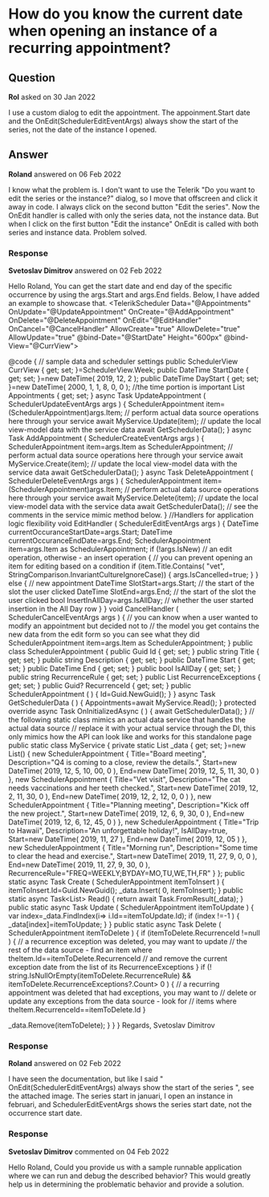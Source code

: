 # How do you know the current date when opening an instance of a recurring appointment?

## Question

**Rol** asked on 30 Jan 2022

I use a custom dialog to edit the appointment. The appoinment.Start date and the OnEdit(SchedulerEditEventArgs) always show the start of the series, not the date of the instance I opened.

## Answer

**Roland** answered on 06 Feb 2022

I know what the problem is. I don't want to use the Telerik "Do you want to edit the series or the instance?" dialog, so I move that offscreen and click it away in code. I always click on the second button "Edit the series". Now the OnEdit handler is called with only the series data, not the instance data. But when I click on the first button "Edit the instance" OnEdit is called with both series and instance data. Problem solved.

### Response

**Svetoslav Dimitrov** answered on 02 Feb 2022

Hello Roland, You can get the start date and end day of the specific occurrence by using the args.Start and args.End fields. Below, I have added an example to showcase that. <TelerikScheduler Data="@Appointments" OnUpdate="@UpdateAppointment" OnCreate="@AddAppointment" OnDelete="@DeleteAppointment" OnEdit="@EditHandler" OnCancel="@CancelHandler" AllowCreate="true" AllowDelete="true" AllowUpdate="true" @bind-Date="@StartDate" Height="600px" @bind-View="@CurrView">
<SchedulerViews>
<SchedulerDayView StartTime="@DayStart" />
<SchedulerWeekView StartTime="@DayStart" />
<SchedulerMultiDayView StartTime="@DayStart" NumberOfDays="10" />
</SchedulerViews>
</TelerikScheduler>

@code { // sample data and scheduler settings public SchedulerView CurrView { get; set; }=SchedulerView.Week; public DateTime StartDate { get; set; }=new DateTime( 2019, 12, 2 ); public DateTime DayStart { get; set; }=new DateTime( 2000, 1, 1, 8, 0, 0 ); //the time portion is important List<SchedulerAppointment> Appointments { get; set; } async Task UpdateAppointment ( SchedulerUpdateEventArgs args ) {
SchedulerAppointment item=(SchedulerAppointment)args.Item; // perform actual data source operations here through your service await MyService.Update(item); // update the local view-model data with the service data await GetSchedulerData();
} async Task AddAppointment ( SchedulerCreateEventArgs args ) {
SchedulerAppointment item=args.Item as SchedulerAppointment; // perform actual data source operations here through your service await MyService.Create(item); // update the local view-model data with the service data await GetSchedulerData();
} async Task DeleteAppointment ( SchedulerDeleteEventArgs args ) {
SchedulerAppointment item=(SchedulerAppointment)args.Item; // perform actual data source operations here through your service await MyService.Delete(item); // update the local view-model data with the service data await GetSchedulerData(); // see the comments in the service mimic method below. } //Handlers for application logic flexibility void EditHandler ( SchedulerEditEventArgs args ) { DateTime currentOccuranceStartDate=args.Start;
DateTime currentOccuranceEndDate=args.End; SchedulerAppointment item=args.Item as SchedulerAppointment; if (!args.IsNew) // an edit operation, otherwise - an insert operation { // you can prevent opening an item for editing based on a condition if (item.Title.Contains( "vet", StringComparison.InvariantCultureIgnoreCase))
{
args.IsCancelled=true;
}
} else { // new appointment DateTime SlotStart=args.Start; // the start of the slot the user clicked DateTime SlotEnd=args.End; // the start of the slot the user clicked bool InsertInAllDay=args.IsAllDay; // whether the user started insertion in the All Day row }
} void CancelHandler ( SchedulerCancelEventArgs args ) { // you can know when a user wanted to modify an appointment but decided not to // the model you get contains the new data from the edit form so you can see what they did SchedulerAppointment item=args.Item as SchedulerAppointment;
} public class SchedulerAppointment { public Guid Id { get; set; } public string Title { get; set; } public string Description { get; set; } public DateTime Start { get; set; } public DateTime End { get; set; } public bool IsAllDay { get; set; } public string RecurrenceRule { get; set; } public List<DateTime> RecurrenceExceptions { get; set; } public Guid? RecurrenceId { get; set; } public SchedulerAppointment ( ) {
Id=Guid.NewGuid();
}
} async Task GetSchedulerData ( ) {
Appointments=await MyService.Read();
} protected override async Task OnInitializedAsync ( ) { await GetSchedulerData();
} // the following static class mimics an actual data service that handles the actual data source // replace it with your actual service through the DI, this only mimics how the API can look like and works for this standalone page public static class MyService { private static List <SchedulerAppointment> _data { get; set; }=new List<SchedulerAppointment>()
{ new SchedulerAppointment
{
Title="Board meeting",
Description="Q4 is coming to a close, review the details.",
Start=new DateTime( 2019, 12, 5, 10, 00, 0 ),
End=new DateTime( 2019, 12, 5, 11, 30, 0 )
}, new SchedulerAppointment
{
Title="Vet visit",
Description="The cat needs vaccinations and her teeth checked.",
Start=new DateTime( 2019, 12, 2, 11, 30, 0 ),
End=new DateTime( 2019, 12, 2, 12, 0, 0 )
}, new SchedulerAppointment
{
Title="Planning meeting",
Description="Kick off the new project.",
Start=new DateTime( 2019, 12, 6, 9, 30, 0 ),
End=new DateTime( 2019, 12, 6, 12, 45, 0 )
}, new SchedulerAppointment
{
Title="Trip to Hawaii",
Description="An unforgettable holiday!",
IsAllDay=true,
Start=new DateTime( 2019, 11, 27 ),
End=new DateTime( 2019, 12, 05 )
}, new SchedulerAppointment
{
Title="Morning run",
Description="Some time to clear the head and exercise.",
Start=new DateTime( 2019, 11, 27, 9, 0, 0 ),
End=new DateTime( 2019, 11, 27, 9, 30, 0 ),
RecurrenceRule="FREQ=WEEKLY;BYDAY=MO,TU,WE,TH,FR" }
}; public static async Task Create ( SchedulerAppointment itemToInsert ) {
itemToInsert.Id=Guid.NewGuid();
_data.Insert( 0, itemToInsert);
} public static async Task<List<SchedulerAppointment>> Read()
{ return await Task.FromResult(_data);
} public static async Task Update ( SchedulerAppointment itemToUpdate ) { var index=_data.FindIndex(i=> i.Id==itemToUpdate.Id); if (index !=-1 )
{
_data[index]=itemToUpdate;
}
} public static async Task Delete ( SchedulerAppointment itemToDelete ) { if (itemToDelete.RecurrenceId !=null )
{ // a recurrence exception was deleted, you may want to update // the rest of the data source - find an item where theItem.Id==itemToDelete.RecurrenceId // and remove the current exception date from the list of its RecurrenceExceptions } if (! string.IsNullOrEmpty(itemToDelete.RecurrenceRule) && itemToDelete.RecurrenceExceptions?.Count> 0 )
{ // a recurring appointment was deleted that had exceptions, you may want to // delete or update any exceptions from the data source - look for // items where theItem.RecurrenceId==itemToDelete.Id }

_data.Remove(itemToDelete);
}
}
} Regards, Svetoslav Dimitrov

### Response

**Roland** answered on 02 Feb 2022

I have seen the documentation, but like I said " OnEdit(SchedulerEditEventArgs) always show the start of the series ", see the attached image. The series start in januari, I open an instance in februari, and SchedulerEditEventArgs shows the series start date, not the occurrence start date.

### Response

**Svetoslav Dimitrov** commented on 04 Feb 2022

Hello Roland, Could you provide us with a sample runnable application where we can run and debug the described behavior? This would greatly help us in determining the problematic behavior and provide a solution.
